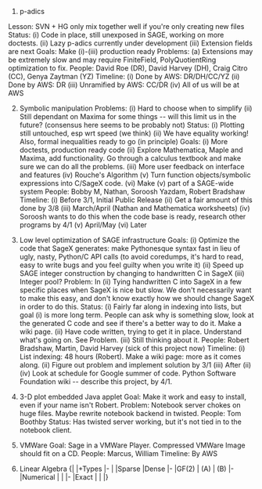 1. p-adics

Lesson: SVN + HG only mix together well if you're only creating new files
Status: (i) Code in place, still unexposed in SAGE, working on more doctests.
        (ii) Lazy p-adics currently under development
        (iii) Extension fields are next
Goals: Make (i)-(iii) production ready
Problems: (a) Extensions may be extremely slow and may require FiniteField, PolyQuotientRing optimization to fix.
People: David Roe (DR), David Harvey (DH), Craig Citro (CC), Genya Zaytman (YZ)
Timeline: (i) Done by AWS: DR/DH/CC/YZ
          (ii) Done by AWS: DR
          (iii) Unramified by AWS: CC/DR
          (iv) All of us will be at AWS

2. Symbolic manipulation
Problems: (i) Hard to choose when to simplify
          (ii) Still dependant on Maxima for some things -- will this limit us in the future? (consensus here seems to be probably not)
Status: (i) Plotting still untouched, esp wrt speed (we think)
        (ii) We have equality working! Also, formal inequalities ready to go (in principle)
Goals: (i) More doctests, production ready code
       (ii) Explore Mathematica, Maple and Maxima, add functionality.  Go through a calculus textbook and make sure we can do all the problems.
       (iii) More user feedback on interface and features
       (iv) Rouche's Algorithm
       (v) Turn function objects/symbolic expressions into C/SageX code.
       (vi) Make (v) part of a SAGE-wide system
People: Bobby M, Nathan, Soroosh Yazdam, Robert Bradshaw
Timeline: (i) Before 3/1, Initial Public Release
          (ii) Get a fair amount of this done by 3/8
          (iii) March/April (Nathan and Mathematica worksheets)
          (iv) Soroosh wants to do this when the code base is ready, research other programs by 4/1
          (v) April/May
          (vi) Later

3. Low level optimization of SAGE infrastructure
Goals: (i) Optimize the code that SageX generates: make Pythonesque syntax fast in lieu of ugly, nasty, Python/C API calls (to avoid coredumps, it's hard to read, easy to write bugs and you feel guilty when you write it)
       (ii) Speed up SAGE integer construction by changing to handwritten C in SageX
       (iii) Integer pool?
Problem: In (ii) Tying handwritten C into SageX in a few specific places when SageX is nice but slow.  We don't necessarily want to make this easy, and don't know exactly how we should change SageX in order to do this.
Status: (i) Fairly far along in indexing into lists, but goal (i) is more long term.  People can ask why is something slow, look at the generated C code and see if there's a better way to do it.  Make a wiki page.
        (ii) Have code written, trying to get it in place.  Understand what's going on.  See Problem.
        (iii) Still thinking about it.
People: Robert Bradshaw, Martin, David Harvey (sick of this project now)
Timeline: (i) List indexing: 48 hours (Robert).  Make a wiki page: more as it comes along.
          (ii) Figure out problem and implement solution by 3/1
          (iii) After (ii)
          (iv) Look at schedule for Google summer of code.  Python Software Foundation wiki -- describe this project, by 4/1.  

4. 3-D plot embedded Java applet
Goal: Make it work and easy to install, even if your name isn't Robert.
Problem: Notebook server chokes on huge files.  Maybe rewrite notebook backend in twisted.
People: Tom Boothby
Status: Has twisted server working, but it's not tied in to the notebook client.

5. VMWare
Goal: Sage in a VMWare Player.  Compressed VMWare Image should fit on a CD.
People: Marcus, William
Timeline: By AWS

6. Linear Algebra
{|
|+Types
|- 
|
|Sparse
|Dense
|-
|GF(2)
| (A)
| (B)
|-
|Numerical
|
|
|-
|Exact
|
|
|}

